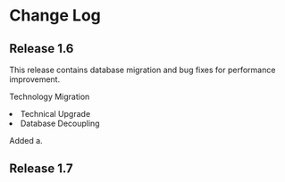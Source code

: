 # Change Log



## Release 1.6
This release contains database migration and bug fixes for performance improvement.

Technology Migration
<li>Technical Upgrade</li>
<li>Database Decoupling</li>

Added
a. 

## Release 1.7
